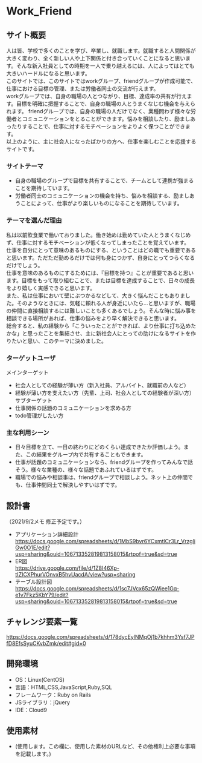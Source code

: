# Work_Friend

## サイト概要
人は皆、学校で多くのことを学び、卒業し、就職します。就職すると人間関係が大きく変わり、全く新しい人や上下関係と付き合っていくことになると思います。そんな新入社員としての時期を一人で乗り越えるには、人によってはとても大きいハードルになると思います。  
このサイトでは、このサイトではworkグループ、friendグループが作成可能で、仕事における目標の管理、または労働者同士の交流が行えます。  
workグループでは、自身の職場の人とつながり、目標、達成率の共有が行えます。目標を明確に把握することで、自身の職場の人とうまくなじむ機会を与えられます。
friendグループでは、自身の職場の人だけでなく、業種問わず様々な労働者とコミュニケーションをとることができます。悩みを相談したり、励ましあったりすることで、仕事に対するモチベーションをよりよく保つことができます。  
以上のように、主に社会人になったばかりの方へ、仕事を楽しむことを応援するサイトです。

### サイトテーマ
- 自身の職場のグループで目標を共有することで、チームとして連携が強まることを期待しています。
- 労働者同士のコミュニケーションの機会を持ち、悩みを相談する、励ましあうことによって、仕事がより楽しいものになることを期待しています。

### テーマを選んだ理由
私は以前飲食業で働いておりました。働き始めは勤めていた人とうまくなじめず、仕事に対するモチベーションが低くなってしまったことを覚えています。  
仕事を自分にとって意味のあるものにする、ということはどの職でも重要であると思います。ただただ勤めるだけでは何も身につかず、自身にとってつらくなるだけでしょう。  
仕事を意味のあるものにするためには、『目標を持つ』ことが重要であると思います。目標をもって取り組むことで、または目標を達成することで、日々の成長をより嬉しく実感できると思います。  
また、私は仕事において壁にぶつかるなどして、大きく悩んだこともありました。そのようなときには、気軽に頼れる人が身近にいたら…と思いますが、職場の仲間に直接相談するには難しいことも多くあるでしょう。そんな時に悩み事を相談できる場所があれば、仕事の悩みをより早く解決できると思います。  
総合すると、私の経験から「こういったことができれば、より仕事に打ち込めたかな」と思ったことを集結させ、主に新社会人にとっての助けになるサイトを作りたいと思い、このテーマに決めました。

### ターゲットユーザ
メインターゲット
- 社会人としての経験が薄い方（新入社員、アルバイト、就職前の人など）
- 経験が薄い方を支えたい方（先輩、上司、社会人としての経験者が深い方）
サブターゲット
- 仕事関係の話題のコミュニケーションを求める方
- todo管理がしたい方

### 主な利用シーン
- 日々目標を立て、一日の終わりにどのくらい達成できたか評価しよう。また、この結果をグループ内で共有することもできます。
- 仕事が話題のコミュニケーションなら、friendグループを作ってみんなで話そう。様々な業種の、様々な話題であふれているはずです。
- 職場での悩みや相談事は、friendグループで相談しよう。ネット上の仲間でも、仕事仲間同士で解決しやすいはずです。

## 設計書
（2021/9/2メモ 修正予定です。）  
- アプリケーション詳細設計  
https://docs.google.com/spreadsheets/d/1MbS9bvr6YCxmtlCr3Lr_VrzgliGw0O1E/edit?usp=sharing&ouid=106713352819813158015&rtpof=true&sd=true
- ER図  
https://drive.google.com/file/d/1Z8I46Xp-tIZICXPhurVOnvxB5hvUacdA/view?usp=sharing
- テーブル設計図  
https://docs.google.com/spreadsheets/d/1sc7JVcx65zQWiee1Gq-e1v7Fkz5KbY79/edit?usp=sharing&ouid=106713352819813158015&rtpof=true&sd=true


## チャレンジ要素一覧
https://docs.google.com/spreadsheets/d/178dycEylNMqOj1b7khhm3Ysf7JPfD8EfsSyuCKvbZmk/edit#gid=0

## 開発環境
- OS：Linux(CentOS)
- 言語：HTML,CSS,JavaScript,Ruby,SQL
- フレームワーク：Ruby on Rails
- JSライブラリ：jQuery
- IDE：Cloud9

## 使用素材
- (使用します。この欄に、使用した素材のURLなど、その他権利上必要な事項を記載します。)
